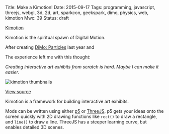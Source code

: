 Title: Make a Kimotion!
Date: 2015-09-17
Tags: programming, javascript, threejs, webgl, 3d, 2d, art, sparkcon, geekspark, dimo, physics, web, kimotion
Mwc: 39
Status: draft

[Kimotion][kimotion-web]

Kimotion is the spiritual spawn of Digital Motion.

After creating [DiMo: Particles][dimo-particles] last year and 

The experience left me with this thought:

*Creating interactive art exhibits from scratch is hard.  Maybe I can make it
easier.*

![kimotion thumbnails][thumbnails]

[View source][kimotion-code]

Kimotion is a framework for building interactive art exhibits.

Mods can be written using either [p5][p5js] or [ThreeJS][threejs].  p5 gets
your ideas onto the screen quickly with 2D drawing functions like `rect()` to
draw a rectangle, and `line()` to draw a line.  ThreeJS has a steeper learning
curve, but enables detailed 3D scenes.

[kimotion-web]: http://kimotion.xyz
[kimotion-code]: https://github.com/mwcz/Kimotion
[thumbnails]: {filename}/static/images/039/thumbnails.png
[p5js]: http://p5js.org
[threejs]: http://threejs.org
[dimo-particles]: /projects/dimo
